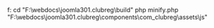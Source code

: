 f:
cd "F:\webdocs\joomla301.clubreg\build"
php minify.php "F:\webdocs\joomla301.clubreg\components\com_clubreg\assets\js"